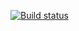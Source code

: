 [![Build status](https://ci.appveyor.com/api/projects/status/ky1nsdnlj96weq5q?svg=true)](https://ci.appveyor.com/project/Angedal/autotesting-3-x1ogf)
